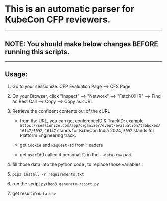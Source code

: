 # This is an automatic parser for KubeCon CFP reviewers.

---

## NOTE: You should make below changes BEFORE running this scripts.

---

## Usage:




1. Go to your sessionize:  CFP Evaluation Page --> CFS Page

2. On your Browser, click "Inspect" --> "Network" --> "Fetch/XHR" --> Find an Rest Call --> Copy --> Copy as cURL

3. Retrieve the confident contents out of the cURL

   - from the URL, you can get conferenceID & TrackID:  example `https://sessionize.com/app/organizer/event/evaluation/tabboxes/16147/5092`, `16147` stands for KubeCon India 2024, `5092` stands for Platform Engineering track.

   - get `Cookie` and `Request-Id` from Headers

   - get `userId`(I called it personalID) in the `--data-raw` part

4. fill those data into the python code , to replace those variables

5. `pip3 install -r requirements.txt`

6. run the script `python3 generate-report.py`

7. get result in `data.csv`









